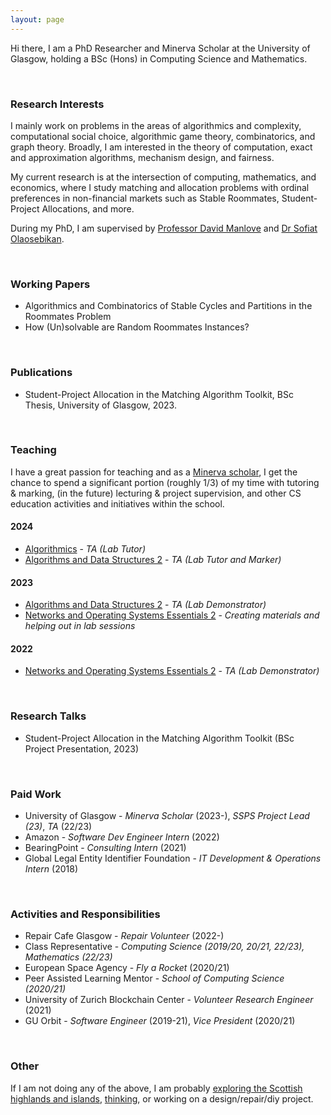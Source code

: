 ```yaml
--- 
layout: page
--- 
```


Hi there, I am a PhD Researcher and Minerva Scholar at the University of Glasgow, holding a BSc (Hons) in Computing Science and Mathematics.

<p>&nbsp;</p>

### Research Interests
I mainly work on problems in the areas of algorithmics and complexity, computational social choice, algorithmic game theory, combinatorics, and graph theory. Broadly, I am interested in the theory of computation, exact and approximation algorithms, mechanism design, and fairness.

My current research is at the intersection of computing, mathematics, and economics, where I study matching and allocation problems with ordinal preferences in non-financial markets such as Stable Roommates, Student-Project Allocations, and more.

During my PhD, I am supervised by [Professor David Manlove](https://www.dcs.gla.ac.uk/~davidm/) and [Dr Sofiat Olaosebikan](https://www.dcs.gla.ac.uk/~sofiat/).

<p>&nbsp;</p>


### Working Papers
- Algorithmics and Combinatorics of Stable Cycles and Partitions in the Roommates Problem
- How (Un)solvable are Random Roommates Instances?

<p>&nbsp;</p>


### Publications
- Student-Project Allocation in the Matching Algorithm Toolkit, BSc Thesis, University of Glasgow, 2023.

<p>&nbsp;</p>


### Teaching
I have a great passion for teaching and as a [Minerva scholar](https://www.gla.ac.uk/schools/computing/postgraduateresearch/prospectivestudents/minervascholarships/), I get the chance to spend a significant portion (roughly 1/3) of my time with tutoring & marking, (in the future) lecturing & project supervision, and other CS education activities and initiatives within the school. 

#### 2024
- [Algorithmics](https://www.gla.ac.uk/coursecatalogue/course/?code=COMPSCI2026) - _TA (Lab Tutor)_
- [Algorithms and Data Structures 2](https://www.gla.ac.uk/coursecatalogue/course/?code=COMPSCI2007) - _TA (Lab Tutor and Marker)_

#### 2023
- [Algorithms and Data Structures 2](https://www.gla.ac.uk/coursecatalogue/course/?code=COMPSCI2007) - _TA (Lab Demonstrator)_
- [Networks and Operating Systems Essentials 2](https://www.gla.ac.uk/coursecatalogue/course/?code=COMPSCI2024) - _Creating materials and helping out in lab sessions_

#### 2022
- [Networks and Operating Systems Essentials 2](https://www.gla.ac.uk/coursecatalogue/course/?code=COMPSCI2024) - _TA (Lab Demonstrator)_

<p>&nbsp;</p>


### Research Talks
- Student-Project Allocation in the Matching Algorithm Toolkit (BSc Project Presentation, 2023)

<p>&nbsp;</p>


### Paid Work
- University of Glasgow - _Minerva Scholar_ (2023-),  _SSPS Project Lead (23)_, _TA_ (22/23)
- Amazon - _Software Dev Engineer Intern_ (2022)
- BearingPoint - _Consulting Intern_ (2021)
- Global Legal Entity Identifier Foundation - _IT Development & Operations Intern_ (2018)

<p>&nbsp;</p>


### Activities and Responsibilities 
- Repair Cafe Glasgow - _Repair Volunteer_ (2022-)
- Class Representative - _Computing Science (2019/20, 20/21, 22/23), Mathematics (22/23)_
- European Space Agency - _Fly a Rocket_ (2020/21)
- Peer Assisted Learning Mentor - _School of Computing Science (2020/21)_
- University of Zurich Blockchain Center - _Volunteer Research Engineer_ (2021)
- GU Orbit - _Software Engineer_ (2019-21), _Vice President_ (2020/21)

<p>&nbsp;</p>


### Other
If I am not doing any of the above, I am probably [exploring the Scottish highlands and islands](scotland), [thinking](thoughts), or working on a design/repair/diy project.